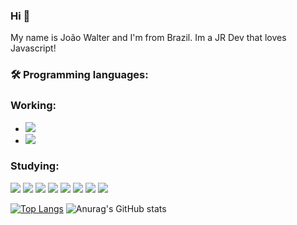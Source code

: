 ### Hi 👋
My name is João Walter and I'm from Brazil. Im a JR Dev that loves Javascript! 

### 🛠 Programming languages:
    
### Working:
- <a href="https://nodejs.org/en/"> <img src="https://img.shields.io/badge/Node.js-43853D?style=for-the-badge&logo=node-dot-js&logoColor=white"/> <a/>
- <a href="https://pt-br.reactjs.org/"> <img src="https://img.shields.io/badge/React-20232A?style=for-the-badge&logo=react&logoColor=61DAFB"/> <a/>

### Studying:
 
<img src="https://img.shields.io/badge/JavaScript-F7DF1E?style=for-the-badge&logo=javascript&logoColor=black"/> <img src="https://img.shields.io/badge/Node.js-43853D?style=for-the-badge&logo=node-dot-js&logoColor=white"/> <img src="https://img.shields.io/badge/React-20232A?style=for-the-badge&logo=react&logoColor=61DAFB"/> <img src="https://img.shields.io/badge/React_Native-20232A?style=for-the-badge&logo=react&logoColor=61DAFB"/> <img src="https://img.shields.io/badge/TypeScript-007ACC?style=for-the-badge&logo=typescript&logoColor=white"/> <img src="https://img.shields.io/badge/Angular-DD0031?style=for-the-badge&logo=angular&logoColor=white"/> <img src="https://img.shields.io/badge/Redux-593D88?style=for-the-badge&logo=redux&logoColor=white"/> <img src="https://img.shields.io/badge/Bootstrap-563D7C?style=for-the-badge&logo=bootstrap&logoColor=white"/>
    

    
[![Top Langs](https://github-readme-stats.vercel.app/api/top-langs/?username=joaowalter&theme=radical)](https://github.com/joaowalter/github-readme-stats)
 ![Anurag's GitHub stats](https://github-readme-stats.vercel.app/api?username=joaowalter&show_icons=true&theme=radical)

